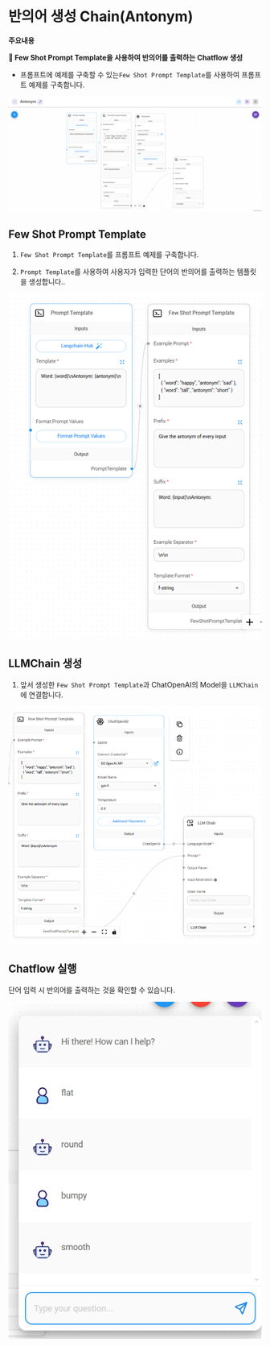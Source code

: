 # 반의어 생성 Chain(Antonym)

**주요내용**

**🤖 Few Shot Prompt Template을 사용하여 반의어를 출력하는 Chatflow 생성**

- 프롬프트에 예제를 구축할 수 있는`Few Shot Prompt Template`를 사용하여 프롬프트 예제를 구축합니다.

<img src="./images/Antonym.png" alt="Antonym">


## Few Shot Prompt Template
1. `Few Shot Prompt Template`를 프롬프트 예제를 구축합니다.

2. `Prompt Template`를 사용하여 사용자가 입력한 단어의 반의어를 출력하는 템플릿을 생성합니다..

<img src="./images/Antonym Prompt Template.png">


## LLMChain 생성

1. 앞서 생성한 `Few Shot Prompt Template`과  ChatOpenAI의 Model을 `LLMChain`에 연결합니다.

<img src="./images/Antonym LLMChain.png">


## Chatflow 실행

단어 입력 시 반의어를 출력하는 것을 확인할 수 있습니다.

<img src="./images/Antonym execute.png">